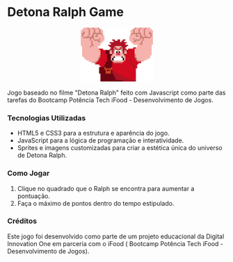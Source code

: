 # Detona Ralph Game

<p align="center">
  <img src="https://github.com/FlaviaColiv/detonaRalph-JavaScript-BootCampo-DIO/blob/main/src/images/ralph.png" alt="Imagem do Ralph">
</p>

Jogo baseado no filme "Detona Ralph" feito com Javascript como parte das tarefas do Bootcamp Potência Tech iFood - Desenvolvimento de Jogos.

### Tecnologias Utilizadas

  - HTML5 e CSS3 para a estrutura e aparência do jogo.
  - JavaScript para a lógica de programação e interatividade.
  - Sprites e imagens customizadas para criar a estética única do universo de Detona Ralph.

### Como Jogar

1. Clique no quadrado que o Ralph se encontra para aumentar a pontuação.
2. Faça o máximo de pontos dentro do tempo estipulado.

### Créditos

Este jogo foi desenvolvido como parte de um projeto educacional da Digital Innovation One em parceria com o iFood ( Bootcamp Potência Tech iFood - Desenvolvimento de Jogos).
